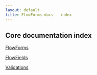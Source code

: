 ```yaml
---
layout: default
title: FlowForms docs - index
---
```


## Core documentation index

[FlowForms](core/FlowForm)
<div><!-- 
 * What is a FlowForm?
 * Reacting to the form
 * Listen to its fields' status
 * Triggering form validations
 * 
 * Accessing Validation Results on the field's status
 --> </div>


[FlowFields](core/FlowField)
 <div><!-- 
 * What is a FlowField?
 * Adding validations to a field
 * There are 3 types of validations that a field can have.
 * Field state
 * Reacting to the field status
 * Accessing Validation Results on the field's status
 --> </div>

[Validations](core/Validation)
 
 <div><!-- 
 * What is a Validation
 * The ValidationResult
 * Fail Fast validations
 * Async validations
 * Built-in validations
 * Custom validations
 * Changing the field's validation behavior 
 --> </div>
